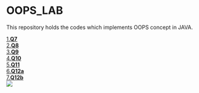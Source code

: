# OOPS_LAB
This repository holds the  codes which implements OOPS concept in JAVA.

[1.**Q7**](https://github.com/ayush1612/OOPS_LAB/tree/master/OOPSQ7)<br>
[2.**Q8**](https://github.com/ayush1612/OOPS_LAB/tree/master/OOPSQ8)<br>
[3.**Q9**](https://github.com/ayush1612/OOPS_LAB/tree/master/OOPSQ9)<br>
[4.**Q10**](https://github.com/ayush1612/OOPS_LAB/tree/master/StudentDetails)<br>
[5.**Q11**](https://github.com/ayush1612/OOPS_LAB/tree/master/ISE_Faculty_Department)<br>
[6.**Q12a**](https://github.com/ayush1612/OOPS_LAB/blob/master/Q12A.java)<br>
[7.**Q12b**](https://github.com/ayush1612/OOPS_LAB/blob/master/Q12B.java)<br>
<img src="https://www.javatpoint.com/images/java-oops.png" style:align="center">
